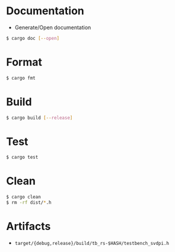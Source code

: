 # Documentation #

* Generate/Open documentation
```bash
$ cargo doc [--open]
```

# Format

```bash
$ cargo fmt
```

# Build

```bash
$ cargo build [--release]
```

# Test

```bash
$ cargo test
```

# Clean

```bash
$ cargo clean
$ rm -rf dist/*.h
```

# Artifacts
* `target/{debug,release}/build/tb_rs-$HASH/testbench_svdpi.h`
